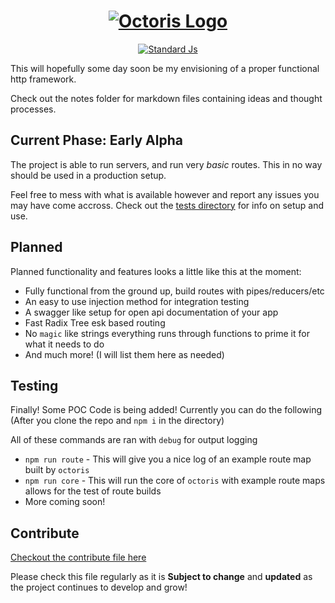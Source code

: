 <h1 align=center>
  <a href="#" title="Octoris Repo">
    <img alt="Octoris Logo" src="https://user-images.githubusercontent.com/8997380/49382441-6a3a9280-f6e4-11e8-93b0-675e6f77112f.png">
  </a>
</h1>

<p align=center>
  <a href="https://github.com/standard/standard">
    <img alt="Standard Js" src="https://cdn.rawgit.com/standard/standard/master/badge.svg">
  </a>
</p>

This will hopefully some day soon be my envisioning of a proper functional http framework.

Check out the notes folder for markdown files containing ideas and thought processes.

## Current Phase: Early Alpha

The project is able to run servers, and run very _basic_ routes. This in no way should be used in a production setup.

Feel free to mess with what is available however and report any issues you may have come accross. Check out the [tests directory](./tests) for info on setup and use.

## Planned

Planned functionality and features looks a little like this at the moment:

- Fully functional from the ground up, build routes with pipes/reducers/etc
- An easy to use injection method for integration testing
- A swagger like setup for open api documentation of your app
- Fast Radix Tree esk based routing
- No `magic` like strings everything runs through functions to prime it for what it needs to do
- And much more! (I will list them here as needed)

## Testing

Finally! Some POC Code is being added! Currently you can do the following (After you clone the repo and `npm i` in the directory)

All of these commands are ran with `debug` for output logging

- `npm run route` - This will give you a nice log of an example route map built by `octoris`
- `npm run core` - This will run the core of `octoris` with example route maps allows for the test of route builds
- More coming soon!

## Contribute

[Checkout the contribute file here](https://github.com/dhershman1/octoris/blob/master/.github/CONTRIBUTING.md)

Please check this file regularly as it is **Subject to change** and **updated** as the project continues to develop and grow!

